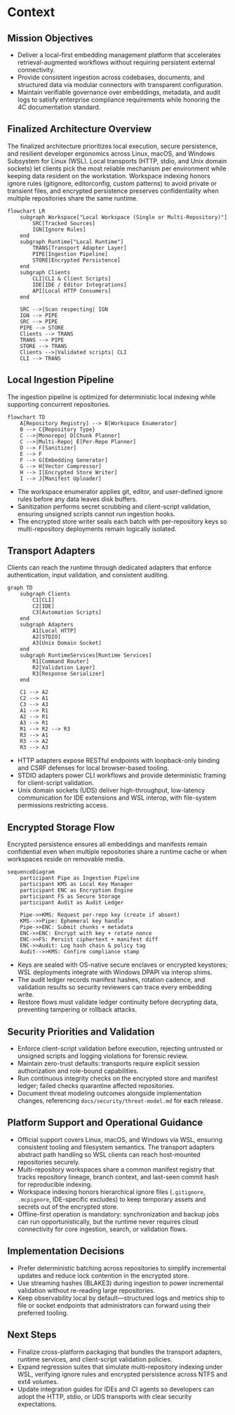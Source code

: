 # Context

## Mission Objectives
- Deliver a local-first embedding management platform that accelerates retrieval-augmented workflows without requiring persistent external connectivity.
- Provide consistent ingestion across codebases, documents, and structured data via modular connectors with transparent configuration.
- Maintain verifiable governance over embeddings, metadata, and audit logs to satisfy enterprise compliance requirements while honoring the 4C documentation standard.

## Finalized Architecture Overview
The finalized architecture prioritizes local execution, secure persistence, and resilient developer ergonomics across Linux, macOS, and Windows Subsystem for Linux (WSL). Local transports (HTTP, stdio, and Unix domain sockets) let clients pick the most reliable mechanism per environment while keeping data resident on the workstation. Workspace indexing honors ignore rules (gitignore, editorconfig, custom patterns) to avoid private or transient files, and encrypted persistence preserves confidentiality when multiple repositories share the same runtime.

```mermaid
flowchart LR
    subgraph Workspace["Local Workspace (Single or Multi-Repository)"]
        SRC[Tracked Sources]
        IGN[Ignore Rules]
    end
    subgraph Runtime["Local Runtime"]
        TRANS[Transport Adapter Layer]
        PIPE[Ingestion Pipeline]
        STORE[Encrypted Persistence]
    end
    subgraph Clients
        CLI[CLI & Client Scripts]
        IDE[IDE / Editor Integrations]
        API[Local HTTP Consumers]
    end

    SRC -->|Scan respecting| IGN
    IGN --> PIPE
    SRC --> PIPE
    PIPE --> STORE
    Clients --> TRANS
    TRANS --> PIPE
    STORE --> TRANS
    Clients -->|Validated scripts| CLI
    CLI --> TRANS
```

## Local Ingestion Pipeline
The ingestion pipeline is optimized for deterministic local indexing while supporting concurrent repositories.

```mermaid
flowchart TD
    A[Repository Registry] --> B[Workspace Enumerator]
    B --> C{Repository Type}
    C -->|Monorepo| D[Chunk Planner]
    C -->|Multi-Repo| E[Per-Repo Planner]
    D --> F[Sanitizer]
    E --> F
    F --> G[Embedding Generator]
    G --> H[Vector Compressor]
    H --> I[Encrypted Store Writer]
    I --> J[Manifest Uploader]
```
- The workspace enumerator applies git, editor, and user-defined ignore rules before any data leaves disk buffers.
- Sanitization performs secret scrubbing and client-script validation, ensuring unsigned scripts cannot run ingestion hooks.
- The encrypted store writer seals each batch with per-repository keys so multi-repository deployments remain logically isolated.

## Transport Adapters
Clients can reach the runtime through dedicated adapters that enforce authentication, input validation, and consistent auditing.

```mermaid
graph TD
    subgraph Clients
        C1[CLI]
        C2[IDE]
        C3[Automation Scripts]
    end
    subgraph Adapters
        A1[Local HTTP]
        A2[STDIO]
        A3[Unix Domain Socket]
    end
    subgraph RuntimeServices[Runtime Services]
        R1[Command Router]
        R2[Validation Layer]
        R3[Response Serializer]
    end

    C1 --> A2
    C2 --> A1
    C3 --> A3
    A1 --> R1
    A2 --> R1
    A3 --> R1
    R1 --> R2 --> R3
    R3 --> A1
    R3 --> A2
    R3 --> A3
```
- HTTP adapters expose RESTful endpoints with loopback-only binding and CSRF defenses for local browser-based tooling.
- STDIO adapters power CLI workflows and provide deterministic framing for client-script validation.
- Unix domain sockets (UDS) deliver high-throughput, low-latency communication for IDE extensions and WSL interop, with file-system permissions restricting access.

## Encrypted Storage Flow
Encrypted persistence ensures all embeddings and manifests remain confidential even when multiple repositories share a runtime cache or when workspaces reside on removable media.

```mermaid
sequenceDiagram
    participant Pipe as Ingestion Pipeline
    participant KMS as Local Key Manager
    participant ENC as Encryption Engine
    participant FS as Secure Storage
    participant Audit as Audit Ledger

    Pipe->>KMS: Request per-repo key (create if absent)
    KMS-->>Pipe: Ephemeral key handle
    Pipe->>ENC: Submit chunks + metadata
    ENC->>ENC: Encrypt with key + rotate nonce
    ENC->>FS: Persist ciphertext + manifest diff
    ENC->>Audit: Log hash chain & policy tag
    Audit-->>KMS: Confirm compliance stamp
```
- Keys are sealed with OS-native secure enclaves or encrypted keystores; WSL deployments integrate with Windows DPAPI via interop shims.
- The audit ledger records manifest hashes, rotation cadence, and validation results so security reviewers can trace every embedding write.
- Restore flows must validate ledger continuity before decrypting data, preventing tampering or rollback attacks.

## Security Priorities and Validation
- Enforce client-script validation before execution, rejecting untrusted or unsigned scripts and logging violations for forensic review.
- Maintain zero-trust defaults: transports require explicit session authorization and role-bound capabilities.
- Run continuous integrity checks on the encrypted store and manifest ledger; failed checks quarantine affected repositories.
- Document threat modeling outcomes alongside implementation changes, referencing `docs/security/threat-model.md` for each release.

## Platform Support and Operational Guidance
- Official support covers Linux, macOS, and Windows via WSL, ensuring consistent tooling and filesystem semantics. The transport adapters abstract path handling so WSL clients can reach host-mounted repositories securely.
- Multi-repository workspaces share a common manifest registry that tracks repository lineage, branch context, and last-seen commit hash for reproducible indexing.
- Workspace indexing honors hierarchical ignore files (`.gitignore`, `.mcpignore`, IDE-specific excludes) to keep temporary assets and secrets out of the encrypted store.
- Offline-first operation is mandatory: synchronization and backup jobs can run opportunistically, but the runtime never requires cloud connectivity for core ingestion, search, or validation flows.

## Implementation Decisions
- Prefer deterministic batching across repositories to simplify incremental updates and reduce lock contention in the encrypted store.
- Use streaming hashes (BLAKE3) during ingestion to power incremental validation without re-reading large repositories.
- Keep observability local by default—structured logs and metrics ship to file or socket endpoints that administrators can forward using their preferred tooling.

## Next Steps
- Finalize cross-platform packaging that bundles the transport adapters, runtime services, and client-script validation policies.
- Expand regression suites that simulate multi-repository indexing under WSL, verifying ignore rules and encrypted persistence across NTFS and ext4 volumes.
- Update integration guides for IDEs and CI agents so developers can adopt the HTTP, stdio, or UDS transports with clear security expectations.

